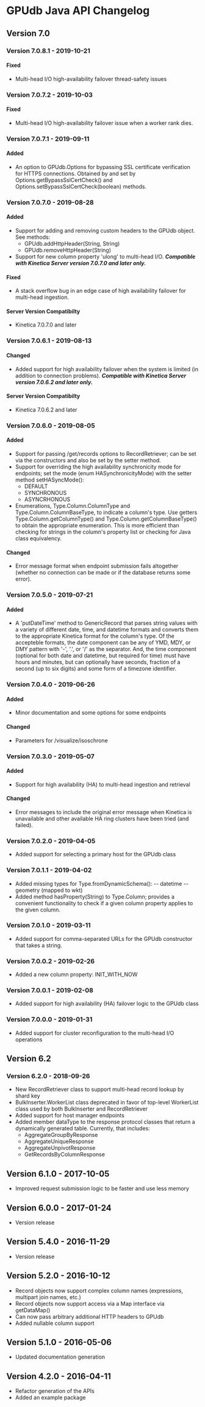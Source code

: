# GPUdb Java API Changelog

## Version 7.0

### Version 7.0.8.1 - 2019-10-21

#### Fixed
-   Multi-head I/O high-availability failover thread-safety issues

### Version 7.0.7.2 - 2019-10-03

#### Fixed
-   Multi-head I/O high-availability failover issue when a worker rank dies.

### Version 7.0.7.1 - 2019-09-11

#### Added
-   An option to GPUdb.Options for bypassing SSL certificate verification
    for HTTPS connections.  Obtained by and set by Options.getBypassSslCertCheck()
    and Options.setBypassSslCertCheck(boolean) methods.


### Version 7.0.7.0 - 2019-08-28

#### Added
-   Support for adding and removing custom headers to the GPUdb object.  See
    methods:
    -   GPUdb.addHttpHeader(String, String)
    -   GPUdb.removeHttpHeader(String)
-   Support for new column property 'ulong' to multi-head I/O.  ***Compatible
    with Kinetica Server version 7.0.7.0 and later only.***

#### Fixed
-   A stack overflow bug in an edge case of high availability failover for
    multi-head ingestion.

#### Server Version Compatibilty
-   Kinetica 7.0.7.0 and later


### Version 7.0.6.1 - 2019-08-13

#### Changed
-   Added support for high availability failover when the system is limited
    (in addition to connection problems).  ***Compatible with Kinetica Server
    version 7.0.6.2 and later only.***

#### Server Version Compatibilty
-   Kinetica 7.0.6.2 and later


### Version 7.0.6.0 - 2019-08-05

#### Added
-   Support for passing /get/records options to RecordRetriever; can be set
    via the constructors and also be set by the setter method.
-   Support for overriding the high availability synchronicity mode for
    endpoints; set the mode (enum HASynchronicityMode) with the setter
    method setHASyncMode():
    - DEFAULT
    - SYNCHRONOUS
    - ASYNCRHONOUS
-   Enumerations, Type.Column.ColumnType and Type.Column.ColumnBaseType,
    to indicate a column's type.  Use getters Type.Column.getColumnType()
    and Type.Column.getColumnBaseType() to obtain the appropriate enumeration.
    This is more efficient than checking for strings in the column's property
    list or checking for Java class equivalency.


#### Changed
-   Error message format when endpoint submission fails altogether (whether
    no connection can be made or if the database returns some error).


### Version 7.0.5.0 - 2019-07-21

#### Added
-   A 'putDateTime' method to GenericRecord that parses string values
    with a variety of different date, time, and datetime formats
    and converts them to the appropriate Kinetica format for the column's type.
    Of the accepteble formats, the date component can be any of YMD, MDY, or
    DMY pattern with '-', '.', or '/' as the separator.  And, the time component
    (optional for both date and datetime, but required for time) must have hours
    and minutes, but can optionally have seconds, fraction of a second (up to six
    digits) and some form of a timezone identifier.

### Version 7.0.4.0 - 2019-06-26

#### Added
-   Minor documentation and some options for some endpoints

#### Changed
-   Parameters for /visualize/isoschrone


### Version 7.0.3.0 - 2019-05-07

#### Added
-   Support for high availability (HA) to multi-head ingestion
    and retrieval

#### Changed
-   Error messages to include the original error message when Kinetica
    is unavailable and other available HA ring clusters have been tried
    (and failed).


### Version 7.0.2.0 - 2019-04-05
-   Added support for selecting a primary host for the GPUdb class


### Version 7.0.1.1 - 2019-04-02
-   Added missing types for Type.fromDynamicSchema():
    --  datetime
    --  geometry (mapped to wkt)
-   Added method hasProperty(String) to Type.Column; provides a convenient
    functionality to check if a given column property applies to the given
    column.


### Version 7.0.1.0 - 2019-03-11
-   Added support for comma-separated URLs for the GPUdb constructor that
    takes a string.


### Version 7.0.0.2 - 2019-02-26
-   Added a new column property: INIT_WITH_NOW


### Version 7.0.0.1 - 2019-02-08
-   Added support for high availability (HA) failover logic to the
    GPUdb class


### Version 7.0.0.0 - 2019-01-31
-   Added support for cluster reconfiguration to the multi-head I/O operations


## Version 6.2

### Version 6.2.0 - 2018-09-26

-   New RecordRetriever class to support multi-head record lookup by
    shard key
-   BulkInserter.WorkerList class deprecated in favor of top-level
    WorkerList class used by both BulkInserter and RecordRetriever
-   Added support for host manager endpoints
-   Added member dataType to the response protocol classes that return
    a dynamically generated table.  Currently, that includes:
    -   AggregateGroupByResponse
    -   AggregateUniqueResponse
    -   AggregateUnpivotResponse
    -   GetRecordsByColumnResponse


## Version 6.1.0 - 2017-10-05

-   Improved request submission logic to be faster and use less memory


## Version 6.0.0 - 2017-01-24

-   Version release


## Version 5.4.0 - 2016-11-29

-   Version release


## Version 5.2.0 - 2016-10-12

-   Record objects now support complex column names (expressions, multipart
    join names, etc.)
-   Record objects now support access via a Map interface via getDataMap()
-   Can now pass arbitrary additional HTTP headers to GPUdb
-   Added nullable column support


## Version 5.1.0 - 2016-05-06

-   Updated documentation generation


## Version 4.2.0 - 2016-04-11

-   Refactor generation of the APIs
-   Added an example package
